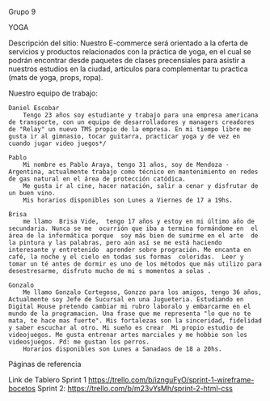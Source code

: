 Grupo 9

YOGA

Descripción del sitio:
    Nuestro E-commerce será orientado a la oferta de servicios y productos relacionados con la práctica de yoga, en el cual se podrán encontrar desde paquetes de clases precensiales para asistir a nuestros estudios en la ciudad, artículos para complementar tu practica (mats de yoga, props, ropa).

Nuestro equipo de trabajo:

    Daniel Escobar
        Tengo 23 años soy estudiante y trabajo para una empresa americana de transporte, con un equipo de desarrolladores y managers creadores de "Relay" un nuevo TMS propio de la empresa. En mi tiempo libre me gusta ir al gimnasio, tocar guitarra, practicar yoga y de vez en cuando jugar video juegos*/

    Pablo
        Mi nombre es Pablo Araya, tengo 31 años, soy de Mendoza - Argentina, actualmente trabajo como técnico en mantenimiento en redes de gas natural en el área de protección catódica.
        Me gusta ir al cine, hacer natación, salir a cenar y disfrutar de un buen vino.
        Mis horarios disponibles son Lunes a Viernes de 17 a 19hs.

    Brisa
        me llamo  Brisa Vide,  tengo 17 años y estoy en mi último año de secundaria. Nunca se me  ocurrión que iba a termina formándome en  el área de la informática porque  soy más bien de sumirme en el arte  de la pintura y las palabras, pero aún así se me está haciendo interesante y entretenido  aprender sobre progración. Me encanta en café, la noche y el cielo en todas sus formas  coloridas.  Leer y tomar un té antes de dormir es uno de los métodos que más utilizo para desestresarme, disfruto mucho de mi s momentos a solas .

    Gonzalo 
        Me llamo Gonzalo Cortegoso, Gonzzo para los amigos, tengo 36 años, Actualmente soy Jefe de Sucursal en una Jugueteria. Estudiando en Digital House pretendo cambiar mi rubro laboralo y embarcarme en el mundo de la programacion. Una frase que me representa "lo que no te mata, te hace mas fuerte". Mis fortalezas son la sinceridad, fidelidad y saber escuchar al otro. Mi sueño es crear  Mi propio estudio de videojuegos. Me gusta entrenar artes marciales y me hobbie son los videosjuegos. Pd: me gustan los perros.
        Horarios disponibles son Lunes a Sanadaos de 18 a 20hs.

Páginas de referencia

Link de Tablero
    Sprint 1 https://trello.com/b/iznguFyO/sprint-1-wireframe-bocetos
    Sprint 2: https://trello.com/b/m23vYsMh/sprint-2-html-css
